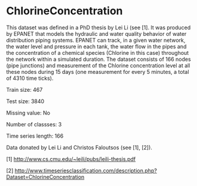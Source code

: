 # ChlorineConcentration

This dataset was defined in a PhD thesis by Lei Li (see [1]. It was produced by EPANET that models the hydraulic and water quality behavior of water distribution piping systems. EPANET can track, in a given water network, the water level and pressure in each tank, the water flow in the pipes and the concentration of a chemical species (Chlorine in this case) throughout the network within a simulated duration. The dataset consists of 166 nodes (pipe junctions) and measurement of the Chlorine concentration level at all these nodes during 15 days (one measurement for every 5 minutes, a total of 4310 time ticks).

Train size: 467

Test size: 3840

Missing value: No

Number of classses: 3

Time series length: 166

Data donated by Lei Li and Christos Faloutsos (see [1], [2]).

[1] http://www.cs.cmu.edu/~leili/pubs/leili-thesis.pdf

[2] http://www.timeseriesclassification.com/description.php?Dataset=ChlorineConcentration